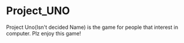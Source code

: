 Project_UNO
==============
Project Uno(Isn't decided Name) is the game for people that interest in computer.
Plz enjoy this game!
